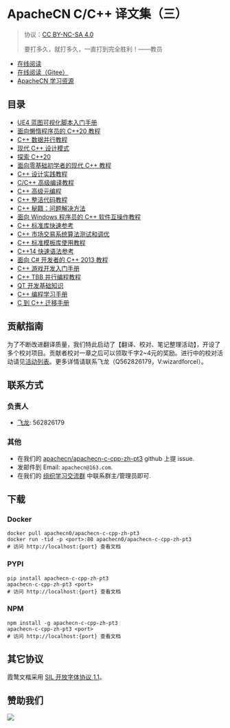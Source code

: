 # ApacheCN C/C++ 译文集（三）

> 协议：[CC BY-NC-SA 4.0](http://creativecommons.org/licenses/by-nc-sa/4.0/)
> 
> 要打多久，就打多久，一直打到完全胜利！——教员

* [在线阅读](https://ccpp3.apachecn.org)
* [在线阅读（Gitee）](https://apachecn.gitee.io/doc-template/)
* [ApacheCN 学习资源](http://docs.apachecn.org/)

## 目录

+   [UE4 蓝图可视化脚本入门手册](docs/begin-ue4-bp-vis-script/README.md)
+   [面向懒惰程序员的 C++20 教程](docs/cpp20-lazy-prog/README.md)
+   [C++ 数据并行教程](docs/data-paral-cpp/README.md)
+   [现代 C++ 设计模式](docs/design-ptn-mod-cpp/README.md)
+   [探索 C++20](docs/explore-cpp20/README.md)
+   [面向零基础初学者的现代 C++ 教程](docs/mod-cpp-abs-prog/README.md)
+   [C++ 设计实践教程](docs/prac-cpp-design/README.md)
+   [C/C++ 高级编译教程](docs/adv-ccpp-compile/README.md)
+   [C++ 高级元编程](docs/adv-metaprog-cls-cpp/README.md)
+   [C++ 整洁代码教程](docs/clean-cpp/README.md)
+   [C++ 秘籍：问题解决方法](docs/cpp-recipe-prob-sol-approach/README.md)
+   [面向 Windows 程序员的 C++ 软件互操作教程](docs/cpp-soft-interop-win-prog/README.md)
+   [C++ 标准库快速参考](docs/cpp-stdlib-quick-ref/README.md)
+   [C++ 市场交易系统算法测试和调优](docs/test-tune-mkt-trade-sys-algo-cpp/README.md)
+   [C++ 标准模板库使用教程](docs/use-cpp-std-temp-lib/README.md)
+   [C++14 快速语法参考](docs/cpp14-quick-syntax-ref/README.md)
+   [面向 C# 开发者的 C++ 2013 教程](docs/cpp2013-cs-dev/README.md)
+   [C++ 游戏开发入门手册](docs/cpp-game-dev-prim/README.md)
+   [C++ TBB 并行编程教程](docs/cpp-paral-prog-thrd-bb/README.md)
+   [QT 开发基础知识](docs/fund-qt-dev/README.md)
+   [C++ 编程学习手册](docs/learn-prog-cpp/README.md)
+   [C 到 C++ 迁移手册](docs/mov-ccpp/README.md)

## 贡献指南

为了不断改进翻译质量，我们特此启动了【翻译、校对、笔记整理活动】，开设了多个校对项目。贡献者校对一章之后可以领取千字2\~4元的奖励。进行中的校对活动请见[活动列表](https://home.apachecn.org/#/docs/activity/docs-activity)。更多详情请联系飞龙（Q562826179，V:wizardforcel）。

## 联系方式

### 负责人

* [飞龙](https://github.com/wizardforcel): 562826179

### 其他

*   在我们的 [apachecn/apachecn-c-cpp-zh-pt3](https://github.com/apachecn/apachecn-c-cpp-zh-pt3) github 上提 issue.
*   发邮件到 Email: `apachecn@163.com`.
*   在我们的 [组织学习交流群](https://www.apachecn.org/#/docs/join) 中联系群主/管理员即可.

## 下载

### Docker

```
docker pull apachecn0/apachecn-c-cpp-zh-pt3
docker run -tid -p <port>:80 apachecn0/apachecn-c-cpp-zh-pt3
# 访问 http://localhost:{port} 查看文档
```

### PYPI

```
pip install apachecn-c-cpp-zh-pt3
apachecn-c-cpp-zh-pt3 <port>
# 访问 http://localhost:{port} 查看文档
```

### NPM

```
npm install -g apachecn-c-cpp-zh-pt3
apachecn-c-cpp-zh-pt3 <port>
# 访问 http://localhost:{port} 查看文档
```

## 其它协议

霞鹜文楷采用 [SIL 开放字体协议 1.1](https://github.com/lxgw/LxgwWenKai/blob/main/SIL_Open_Font_License_1.1.txt)。

## 赞助我们

![](http://data.apachecn.org/img/about/donate.jpg)
